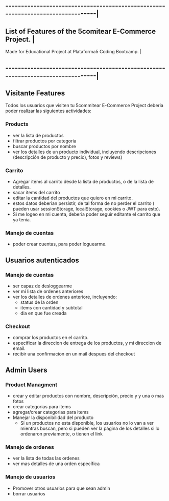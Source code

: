 ## --------------------------------------------------------------------------------|
## List of Features of the 5comitear E-Commerce Project.                           |
Made for Educational Project at Plataforma5 Coding Bootcamp.                       |
## --------------------------------------------------------------------------------|

## Visitante Features

Todos los usuarios que visiten tu 5commitear E-Commerce Project deberia poder realizar las siguientes actividades:

### Products

- ver la lista de productos
- filtrar productos por categoria
- buscar productos por nombre
- ver los detalles de un producto individual, incluyendo descripciones (descripción de producto y precio), fotos y reviews)

### Carrito

- Agregar items al carrito desde la lista de productos, o de la lista de detalles.
- sacar items del carrito
- editar la cantidad del productos que quiero en mi carrito.
- estos datos deberian persistir, de tal forma de no perder el carrito (
pueden usar sessionStorage, localStorage, cookies o JWT para esto).
- Si me logeo en mi cuenta, deberia poder seguir editante el carrito que ya tenia.

### Manejo de cuentas

- poder crear cuentas, para poder loguearme.

## Usuarios autenticados

### Manejo de cuentas

- ser capaz de desloggearme 
- ver mi lista de ordenes anteriores
- ver los detalles de ordenes anteriore, incluyendo:
  - status de la orden
  - items con cantidad y subtotal
  - dia en que fue creada

### Checkout

- comprar los productos en el carrito.
- especificar la direccion de entrega de los productos, y mi direccion de email.
- recibir una confirmacion en un mail despues del checkout

## Admin Users

### Product Managment

- crear y editar productos con nombre, descripción, precio y y una o mas fotos
- crear categorias para items
- agregar/crear categorias para items
- Manejar la disponibilidad del producto
   - Si un productos no esta disponible, los usuarios no lo van a ver mientras buscan, pero si pueden ver la página de los detalles si lo ordenaron previamente, o tienen el link
 
### Manejo de ordenes

- ver la lista de todas las ordenes
- ver mas detalles de una orden específica

### Manejo de usuarios

- Promover otros usuarios para que sean admin
- borrar usuarios
